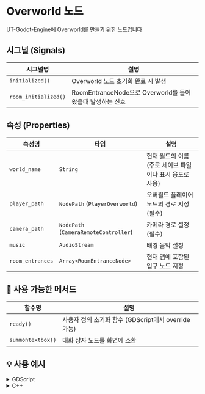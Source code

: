 # Overworld 노드

UT-Godot-Engine에 Overworld를 만들기 위한 노드입니다


## 시그널 (Signals)

| 시그널명                 | 설명                       |
| -------------------- | ------------------------ |
| `initialized()`      | Overworld 노드 초기화 완료 시 발생 |
| `room_initialized()` | RoomEntranceNode으로 Overworld를 들어왔을때 발생하는 신호  |


## 속성 (Properties)

| 속성명              | 타입                                    | 설명                     |
| ---------------- | ------------------------------------- | ---------------------- |
| `world_name`     | `String`                              | 현재 월드의 이름 (주로 세이브 파일이나 표시 용도로 사용) |
| `player_path`    | `NodePath` (`PlayerOverworld`)        | 오버월드 플레이어 노드의 경로 지정 (필수)    |
| `camera_path`    | `NodePath` (`CameraRemoteController`) | 카메라 경로 설정 (필수)              |
| `music`          | `AudioStream`                         | 배경 음악 설정               |
| `room_entrances` | `Array<RoomEntranceNode>`             | 현재 맵에 포함된 입구 노드 지정     |

## 🔧 사용 가능한 메서드

| 함수명                     | 설명                                     |
| ----------------------- | -------------------------------------- |
| `ready()`               | 사용자 정의 초기화 함수 (GDScript에서 override 가능) |
| `summontextbox()`       | 대화 상자 노드를 화면에 소환                       |

## 💡 사용 예시
<details>
<summary>GDScript</summary>

```gdscript
extends Overworld
@onready var sansTres = preload("res://Game/encounters/tres/sans.tres");

func ready():
	print("ready 실행");

func _on_batle():
	var textbox = summontextbox();
	textbox.generic(Dialogues.new().from([
		"* 전투를 하시겠습니까?", "* 나중에 다시 전투 할수 있습니다"
	]), ["예", "아니요"]);
	textbox.connect("selected_option", func(i:int):
		if i == 0:
			OverworldSceneChangers.load_battle(sansTres);
	);
	await textbox.dialogue_finished;
	Globals.set_player_can_move(true);
```

</details>

<details>
<summary>C++</summary>

```C++
#include "test.h"
#include "env.h"

void TEST_WORLD::_bind_methods() {}

void TEST_WORLD::ready() {
}
```

</details>